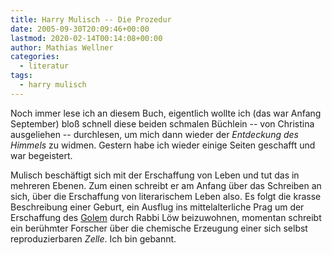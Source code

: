 ```yaml
---
title: Harry Mulisch -- Die Prozedur
date: 2005-09-30T20:09:46+00:00
lastmod: 2020-02-14T00:14:08+00:00
author: Mathias Wellner
categories:
  - literatur
tags:
  - harry mulisch
---
```

Noch immer lese ich an diesem Buch, eigentlich wollte ich (das war Anfang September) bloß schnell diese beiden schmalen Büchlein -- von Christina ausgeliehen -- durchlesen, um mich dann wieder der _Entdeckung des Himmels_ zu widmen. Gestern habe ich wieder einige Seiten geschafft und war begeistert.
<!--more-->

Mulisch beschäftigt sich mit der Erschaffung von Leben und tut das in mehreren Ebenen. Zum einen schreibt er am Anfang über das Schreiben an sich, über die Erschaffung von literarischem Leben also. Es folgt die krasse Beschreibung einer Geburt, ein Ausflug ins mittelalterliche Prag um der Erschaffung des [Golem](https://de.wikipedia.org/wiki/Golem) durch Rabbi Löw beizuwohnen, momentan schreibt ein berühmter Forscher über die chemische Erzeugung einer sich selbst reproduzierbaren _Zelle_. Ich bin gebannt.